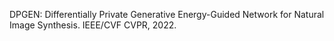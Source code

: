 DPGEN: Differentially Private Generative Energy-Guided Network for Natural Image Synthesis​. IEEE/CVF CVPR, 2022.
